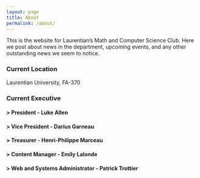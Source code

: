 ```yaml
---
layout: page
title: About
permalink: /about/
---
```


This is the website for Laurentian’s Math and Computer Science Club. Here we post about news in the department, upcoming events, and any other outstanding news we seem to notice.

### Current Location

Laurentian University, FA-370

### Current Executive

#### > President - Luke Allen

#### > Vice President - Darius Garneau

#### > Treasurer - Henri-Philippe Marceau

#### > Content Manager - Emily Lalonde 

#### > Web and Systems Administrator - Patrick Trottier
